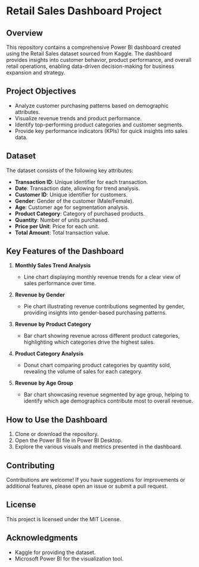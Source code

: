 # Retail Sales Dashboard Project

## Overview
This repository contains a comprehensive Power BI dashboard created using the Retail Sales dataset sourced from Kaggle. The dashboard provides insights into customer behavior, product performance, and overall retail operations, enabling data-driven decision-making for business expansion and strategy.

## Project Objectives
- Analyze customer purchasing patterns based on demographic attributes.
- Visualize revenue trends and product performance.
- Identify top-performing product categories and customer segments.
- Provide key performance indicators (KPIs) for quick insights into sales data.

## Dataset
The dataset consists of the following key attributes:
- **Transaction ID**: Unique identifier for each transaction.
- **Date**: Transaction date, allowing for trend analysis.
- **Customer ID**: Unique identifier for customers.
- **Gender**: Gender of the customer (Male/Female).
- **Age**: Customer age for segmentation analysis.
- **Product Category**: Category of purchased products.
- **Quantity**: Number of units purchased.
- **Price per Unit**: Price for each unit.
- **Total Amount**: Total transaction value.

## Key Features of the Dashboard

1. **Monthly Sales Trend Analysis**  
   - Line chart displaying monthly revenue trends for a clear view of sales performance over time.

2. **Revenue by Gender**  
   - Pie chart illustrating revenue contributions segmented by gender, providing insights into gender-based purchasing patterns.

3. **Revenue by Product Category**  
   - Bar chart showing revenue across different product categories, highlighting which categories drive the highest sales.

4. **Product Category Analysis**  
   - Donut chart comparing product categories by quantity sold, revealing the volume of sales for each category.

5. **Revenue by Age Group**  
   - Bar chart showcasing revenue segmented by age group, helping to identify which age demographics contribute most to overall revenue.


## How to Use the Dashboard
1. Clone or download the repository.
2. Open the Power BI file in Power BI Desktop.
3. Explore the various visuals and metrics presented in the dashboard.

## Contributing
Contributions are welcome! If you have suggestions for improvements or additional features, please open an issue or submit a pull request.

## License
This project is licensed under the MIT License.

## Acknowledgments
- Kaggle for providing the dataset.
- Microsoft Power BI for the visualization tool.

